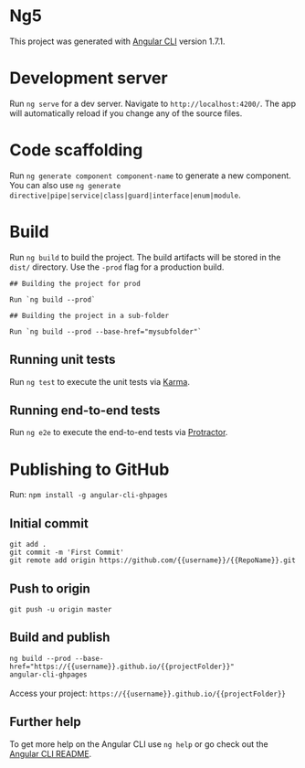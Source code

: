 # Ng5

This project was generated with [Angular CLI](https://github.com/angular/angular-cli) version 1.7.1.

# Development server

Run `ng serve` for a dev server. Navigate to `http://localhost:4200/`. The app will automatically reload if you change any of the source files.

# Code scaffolding

Run `ng generate component component-name` to generate a new component. You can also use `ng generate directive|pipe|service|class|guard|interface|enum|module`.

# Build

Run `ng build` to build the project. The build artifacts will be stored in the `dist/` directory. Use the `-prod` flag for a production build.

	## Building the project for prod

	Run `ng build --prod`

	## Building the project in a sub-folder

	Run `ng build --prod --base-href="mysubfolder"`

## Running unit tests

Run `ng test` to execute the unit tests via [Karma](https://karma-runner.github.io).

## Running end-to-end tests

Run `ng e2e` to execute the end-to-end tests via [Protractor](http://www.protractortest.org/).


# Publishing to GitHub

Run:
`npm install -g angular-cli-ghpages`

## Initial commit

`git add .` <br>
`git commit -m 'First Commit'` <br>
`git remote add origin https://github.com/{{username}}/{{RepoName}}.git` <br>

## Push to origin

`git push -u origin master` <br>

## Build and publish
`ng build --prod --base-href="https://{{username}}.github.io/{{projectFolder}}"` <br>
`angular-cli-ghpages` <br>
 <br>
Access your project: `https://{{username}}.github.io/{{projectFolder}}`


## Further help

To get more help on the Angular CLI use `ng help` or go check out the [Angular CLI README](https://github.com/angular/angular-cli/blob/master/README.md).
